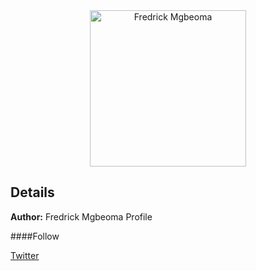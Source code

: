 <div style="text-align: center;">
<img src="https://avatars0.githubusercontent.com/u/22713293?v=3&u=b34b8416e286d7d1313581a15c68617728b351fd&s=400" alt="Fredrick Mgbeoma" width="250" />
</div>

## Details

**Author:** Fredrick Mgbeoma Profile

####Follow

[Twitter](https://twitter.com/Mfucho)
